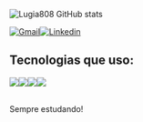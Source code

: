 ![Lugia808 GitHub stats](https://github-readme-stats.vercel.app/api?username=Lugia808&show_icons=true&theme=dracula)



[![Gmail](https://img.shields.io/badge/Gmail-D14836?style=for-the-badge&logo=gmail&logoColor=white)](naelsilva808@gmail.com)[![Linkedin](https://img.shields.io/badge/LinkedIn-0077B5?style=for-the-badge&logo=linkedin&logoColor=white)](https://www.linkedin.com/in/natanael-silva-6b0523262/)


## Tecnologias que uso:
<div>
  <img src = 'https://img.shields.io/badge/HTML5-E34F26?style=for-the-badge&logo=html5&logoColor=white'><img src = 'https://img.shields.io/badge/CSS3-1572B6?style=for-the-badge&logo=css3&logoColor=white'><img src = 'https://img.shields.io/badge/Python-14354C?style=for-the-badge&logo=python&logoColor=white'><img src = 'https://img.shields.io/badge/JavaScript-F7DF1E?style=for-the-badge&logo=javascript&logoColor=black'>
</div>
<br>

Sempre estudando!
